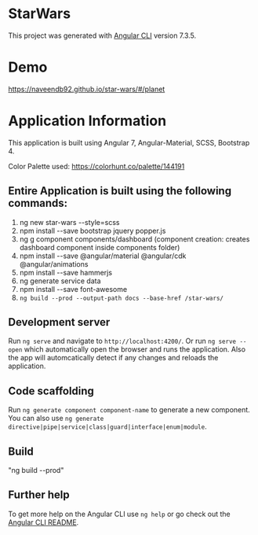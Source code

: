 # StarWars

This project was generated with [Angular CLI](https://github.com/angular/angular-cli) version 7.3.5.

# Demo

  https://naveendb92.github.io/star-wars/#/planet

# Application Information

  This application is built using Angular 7, Angular-Material, SCSS, Bootstrap 4.
  
  Color Palette used: https://colorhunt.co/palette/144191
  
##  Entire Application is built using the following commands:
  1. ng new star-wars --style=scss
  2. npm install --save bootstrap jquery popper.js
  3. ng g component components/dashboard (component creation: creates dashboard component inside components folder)
  4. npm install --save @angular/material @angular/cdk @angular/animations
  5. npm install --save hammerjs
  6. ng generate service data
  7. npm install --save font-awesome
  8. `ng build --prod --output-path docs --base-href /star-wars/`

## Development server

 Run `ng serve` and navigate to `http://localhost:4200/`. Or run `ng serve --open` which automatically open the browser and runs the application. Also the app will automcatically detect if any changes and reloads the application.


## Code scaffolding

Run `ng generate component component-name` to generate a new component. You can also use `ng generate directive|pipe|service|class|guard|interface|enum|module`.

## Build

"ng build --prod"


## Further help

To get more help on the Angular CLI use `ng help` or go check out the [Angular CLI README](https://github.com/angular/angular-cli/blob/master/README.md).
